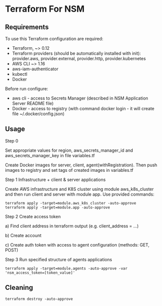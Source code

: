 # Terraform For NSM

## Requirements

To use this Terraform configuration are required:

- Terraform, ~> 0.12
- Terraform providers (should be automatically installed with init): provider.aws, 
provider.external, provider.http, provider.kubernetes
- AWS CLI ~> 1.16
- aws-iam-authenticator
- kubectl
- Docker

Before run configure:
- aws cli - access to Secrets Manager (described in NSM Application Server README file)
- Docker - access to registry (with command docker login - it will create file ~/.docker/config.json)

## Usage
Step 0
 
Set appropriate values for region, aws_secrets_manager_id and aws_secrets_manager_key in file variables.tf

Create Docker images for server, client, agent(withRegistration). 
Then push images to registry and set tags of created images in variables.tf

Step 1 Infrastructure + client & server applications

Create AWS infrastructure and K8S cluster using module aws_k8s_cluster and then run client and server with module app.
Use provided commands: 
```
terraform apply -target=module.aws_k8s_cluster -auto-approve
terraform apply -target=module.app -auto-approve
```
Step 2 Create access token

a) Find client address in terraform output (e.g. client_address = ...)

b) Create account

c) Create auth token with access to agent configuration (methods: GET, POST)


Step 3 Run specified structure of agents applications

```
terraform apply -target=module.agents -auto-approve -var 'nsm_access_token=[token_value]'
```

## Cleaning
```
terraform destroy -auto-approve
```
